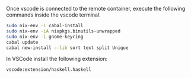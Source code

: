 Once vscode is connected to the remote container, execute the following commands inside the vscode terminal.

```bash
sudo nix-env -i cabal-install
sudo nix-env -iA nixpkgs.binutils-unwrapped
sudo nix-env -i gnome-keyring
cabal update
cabal new-install --lib sort text split Unique
```

In VSCode install the following extension:

```
vscode:extension/haskell.haskell
```